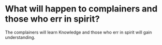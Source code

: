 # What will happen to complainers and those who err in spirit?

The complainers will learn Knowledge and those who err in spirit will gain understanding.
